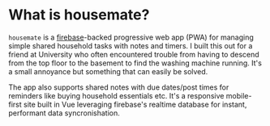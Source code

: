 # What is housemate?
`housemate` is a <a href="https://firebase.google.com/" rel="noreferrer" target="_blank">firebase</a>-backed progressive web app (PWA) for managing simple shared household tasks with notes and timers. I built this out for a friend at University who often encountered trouble from having to descend from the top floor to the basement to find the washing machine running. It's a small annoyance but something that can easily be solved.

The app also supports shared notes with due dates/post times for reminders like buying household essentials etc. It's a responsive mobile-first site built in Vue leveraging firebase's realtime database for instant, performant data syncronishation.